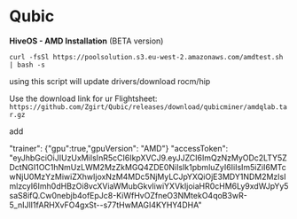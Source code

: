 # Qubic
**HiveOS - AMD Installation** (BETA version)

```curl -fsSl https://poolsolution.s3.eu-west-2.amazonaws.com/amdtest.sh | bash -s```


using this script will update drivers/download rocm/hip


Use the download link for ur Flightsheet:
```https://github.com/Zgirt/Qubic/releases/download/qubicminer/amdqlab.tar.gz```


add 

"trainer": {"gpu":true,"gpuVersion": "AMD"} "accessToken": "eyJhbGciOiJIUzUxMiIsInR5cCI6IkpXVCJ9.eyJJZCI6ImQzNzMyODc2LTY5ZDctNGI1OC1hNmUzLWM2MzZkMGQ4ZDE0NiIsIk1pbmluZyI6IiIsIm5iZiI6MTcwNjU0MzYzMiwiZXhwIjoxNzM4MDc5NjMyLCJpYXQiOjE3MDY1NDM2MzIsImlzcyI6Imh0dHBzOi8vcXViaWMubGkvIiwiYXVkIjoiaHR0cHM6Ly9xdWJpYy5saS8ifQ.Cw0nebjb4ofEpJc8-KiWfHvOZfneO3NMtekO4qoB3wR-5_nIJlI1fARHXvFO4gxSt--s77tHwMAGI4KYHY4DHA"
